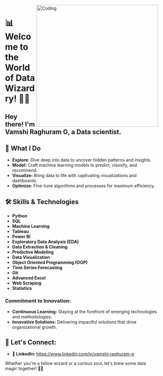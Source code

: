 <img align="right" alt="Coding" width="400" src="https://cdn.dribbble.com/users/2069402/screenshots/5574718/gif-4mb.gif">


# 📊 Welcome to the World of Data Wizardry! 🧙‍♂️

## Hey there! I'm Vamshi Raghuram G, a Data scientist. 

## 🚀 What I Do
- **Explore:** Dive deep into data to uncover hidden patterns and insights.
- **Model:** Craft machine learning models to predict, classify, and recommend.
- **Visualize:** Bring data to life with captivating visualizations and dashboards.
- **Optimize:** Fine-tune algorithms and processes for maximum efficiency.

## 🛠️ Skills & Technologies

- **Python**  
- **SQL**
- **Machine Learning**  
- **Tableau**
- **Power BI**
- **Exploratory Data Analysis (EDA)** 
- **Data Extraction & Cleaning**
- **Predictive Modeling** 
- **Data Visualization**
- **Object Oriented Programming (OOP)**
- **Time Series Forecasting**
- **Git** 
- **Advanced Excel** 
- **Web Scraping** 
- **Statistics**

### Commitment to Innovation:
- **Continuous Learning:** Staying at the forefront of emerging technologies and methodologies.
- **Innovative Solutions:** Delivering impactful solutions that drive organizational growth.

## 💬 Let's Connect:
- **💼 LinkedIn:** https://www.linkedin.com/in/vamshi-raghuram-g

Whether you're a fellow wizard or a curious soul, let's brew some data magic together! 🌟🔮
